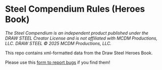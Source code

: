 # Steel Compendium Rules (Heroes Book)

_The Steel Compendium is an independent product published under the DRAW STEEL Creator License and is not affiliated with MCDM Productions, LLC. DRAW STEEL © 2025 MCDM Productions, LLC._

This repo contains xml-formatted data from the Draw Steel Heroes Book.

Please use this [form to report bugs](https://docs.google.com/forms/d/e/1FAIpQLSc6m-pZ0NLt2EArE-Tcxr-XbAPMyhu40ANHJKtyRvvwBd2LSw/viewform?usp=sharing&ouid=105036387964900154878) if you find them!